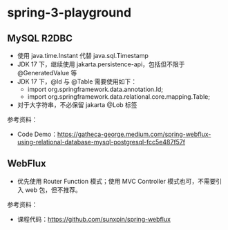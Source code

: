# spring-3-playground

## MySQL R2DBC

- 使用 java.time.Instant 代替 java.sql.Timestamp
- JDK 17 下，继续使用 jakarta.persistence-api，包括但不限于 @GeneratedValue 等
- JDK 17 下，@Id 与 @Table 需要使用如下：
  - import org.springframework.data.annotation.Id; 
  - import org.springframework.data.relational.core.mapping.Table;
- 对于大字符串，不必保留 jakarta @Lob 标签

参考资料：
- Code Demo：https://gatheca-george.medium.com/spring-webflux-using-relational-database-mysql-postgresql-fcc5e487f57f

## WebFlux

- 优先使用 Router Function 模式；使用 MVC Controller 模式也可，不需要引入 web 包，但不推荐。

参考资料：
- 课程代码：https://github.com/sunxpin/spring-webflux